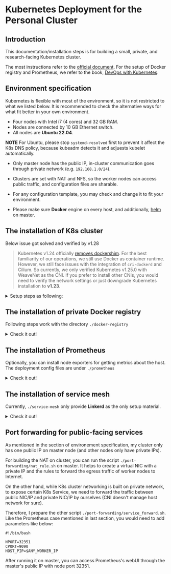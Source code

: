 # Kubernetes Deployment for the Personal Cluster

## Introduction

This documentation/installation steps is for building a small, private, and research-facing Kubernetes cluster.
 
The most instructions refer to the [official document](https://kubernetes.io/docs/setup/).
For the setup of Docker registry and Prometheus, we refer to the book, [DevOps with Kubernetes](https://github.com/PacktPublishing/DevOps-with-Kubernetes-Second-Edition).

## Environment specification

Kubernetes is flexible with most of the environment, so it is not restricted to what we listed below.
It is recommended to check the alternative ways for what fit better in your own environment.

- Four nodes with Intel i7 (4 cores) and 32 GB RAM.
- Nodes are connected by 10 GB Ethernet switch.
- All nodes are **Ubuntu 22.04**.

**NOTE** For Ubuntu, please stop `systemd-resolved` first to prevent it affect the K8s DNS policy, because kubeadm detects it and adjuests kubelet automatically.

- Only master node has the public IP, in-cluster communication goes through private network (e.g. `192.168.1.0/24`).
- Clusters are set with NAT and NFS, so the worker nodes can access public traffic, and configuration files are sharable.
- For any configuration template, you may check and change it to fit your environment.

- Please make sure **Docker** engine on every host, and additionally, [helm](https://helm.sh/docs/intro/install/) on master.

## The installation of K8s cluster

Below issue got solved and verified by v1.28
> Kubernetes v1.24 officially [removes dockershim](https://kubernetes.io/blog/2022/01/07/kubernetes-is-moving-on-from-dockershim/).
> For the best familiarity of our operations, we still use Docker as container runtime. 
> However, we still face issues with the integration of `cri-dockerd` and Cilium. 
> So currently, we only verified Kubernetes v1.25.0 with WeaveNet as the CNI.
> If you prefer to install other CNIs, you would need to verify the network settings or just downgrade Kubernetes installation to **v1.23**.

<details>
<summary>Setup steps as following:</summary>

#### 0. Install Docker on every node, and CRI if required

The Docker version I used is **1.5**.

Next, if you plan to install Kubernetes with version higher than v1.23, you will need to install container runtime interface (CRI).
Here, we follow the official instruction of cri-dockerd. Please refer to its [README](https://github.com/Mirantis/cri-dockerd) for the installation.
Or, here has the Mirantis [tutorials](https://www.mirantis.com/blog/how-to-install-cri-dockerd-and-migrate-nodes-from-dockershim) can also be the reference.


#### 1. Install commands and daemon on every node

**NOTE:** The content here refers to the [official webpage](https://kubernetes.io/docs/setup/production-environment/tools/kubeadm/install-kubeadm/), please get the packages based on your Linux distribution.

a) Get public key of APT repository

```
$ sudo curl -fsSLo /usr/share/keyrings/kubernetes-archive-keyring.gpg https://packages.cloud.google.com/apt/doc/apt-key.gpg
```

b) Update library

```
$ echo "deb [signed-by=/usr/share/keyrings/kubernetes-archive-keyring.gpg] https://apt.kubernetes.io/ kubernetes-xenial main" | sudo tee /etc/apt/sources.list.d/kubernetes.list

$ sudo apt-get update
```

c) Install packages

Worker node doesn't require **kubectl** while we only send API calls from master. 

  For master node:
```
$ sudo apt-get install kubelet=1.23.17-00 kubeadm=1.23.17-00 kubectl=1.23.17-00
```

  For worker node:
```
$ sudo apt-get install kubelet=1.23.17-00 kubeadm=1.23.17-00
```


#### 2. Setup configuration files for Kubelet

a) Check systemd parameters

```
$ sudo vim /etc/systemd/system/kubelet.service.d/10-kubeadm.conf
```

In this systemd config file of **kubelet** for **kubeadm**,
we need to update/verify two parameters.
For the first one, add one line to specify the config file for kubelet:
```
:
Environment="KUBELET_CONFIG_ARGS=--config=$PATH_OF_YOUR_KUBELET_CONF_YAML"
:
```
Also, put/update `pre-kubeadm/kubelet_v1_23.yaml` to the exact path of `$PATH_OF_YOUR_KUBELET_CONF_YAML`.

For the second one, there is specified an additional environment file as following (should be already listed)
```
:
EnvironmentFile=-/etc/default/kubelet
:
```

Now, your systemd config file should look similar like `./pre-kubeadm/systemd_setup`.

b) Add the additional variable file for configuration

While nodes are connected by private networking, we need to specify private IP, 
separately on every node, in the environment file mentioned in last step.

Specify the node's private ip as following: (skip this if you want to communicate nodes by public IP)
```
$ sudo vim /etc/default/kubelet

KUBELET_EXTRA_ARGS=--node-ip=$PRIVATE_IP
```


#### 3. Start Kubelet

Now you can start Kubelet daemon on every node.
```
$ sudo systemctl enable kubelet
$ sudo systemctl start kubelet
```

[//]: <> (**TIPS:** For anytime you want to restart the daemons, had better following the order of this: 
docker, cri-docker, then kubelet.)

#### 4. Start K8s master node

Here, I choose to use Cilium agent's functionality to replace **kube-proxy**. 
If you want to keep **kube-proxy**, you don't need to add the flag `--skip-phases=addon/kube-proxy`.
If you want to use master's public IP for in-cluster communication, bypass the flag `--apiserver-advertise-address`.
Here, we configure K8s networking CIDR to prevent conflicts of CNI default settings and our host private network (e.g. `K8S_NETWORK_CIDR=10.0.0.0/16`).

```
$ sudo kubeadm init --ignore-preflight-errors=Swap --apiserver-advertise-address=$MASTER_PRIVATE_IP --skip-phases=addon/kube-proxy --pod-network-cidr=$K8S_NETWORK_CIDR
```
Or, for v1.24 or higher version Kubernetes, need to add the tag `--cri-socket`. 

```
$ sudo kubeadm init --ignore-preflight-errors=Swap --apiserver-advertise-address=$MASTER_PRIVATE_IP --cri-socket=unix:///var/run/cri-dockerd.sock
```


**IMPORTANT:** Now, copy the last log shown on your screen, the line starts from `kubeadm join ...`.
This command has the credential (standing for 1 day by default) for the first handshake between master and worker. 
You will need it when setting up worker nodes.

Next, setup the command line interface on master for management and deployment.

```
$ mkdir -p $HOME/.kube
$ sudo cp -i /etc/kubernetes/admin.conf $HOME/.kube/config
$ sudo chown $(id -u):$(id -g) $HOME/.kube/config
```

 
#### 5. Install CNI -- Calico

**NOTE:** There are several [CNI solutions](https://github.com/containernetworking/cni) you can play with, no necessary to stick to Calico (or the other CNIs introduced below) only.

We refer to the [official tutorial](https://projectcalico.docs.tigera.io/getting-started/kubernetes/self-managed-onprem/onpremises) for Calico setup for the personal cluster.


<details>
<summary>Create Calico components by following command on master node:</summary>

```
$ kubectl create -f cni/calico_v3_23_2.yaml
```

Then, you can check the starting status as following:

```
$ kubectl get pod -n kube-system
NAME                                       READY   STATUS              RESTARTS   AGE
calico-kube-controllers-7bc6547ffb-bgxb4   1/1     Running             0          30s
calico-node-wp8dz                          1/1     Running             0          30s
coredns-64897985d-fm7fj                    0/1     ContainerCreating   0          2m54s
coredns-64897985d-nj6m4                    0/1     ContainerCreating   0          2m54s
etcd-gabbro                                1/1     Running             8          3m7s
kube-apiserver-gabbro                      1/1     Running             1          3m7s
kube-controller-manager-gabbro             1/1     Running             1          3m7s
kube-proxy-jxpsn                           1/1     Running             0          2m54s
kube-proxy-pg2q2                           1/1     Running             0          117s
kube-scheduler-gabbro                      1/1     Running             1          3m7s
```

It is correct that CoreDNS is in `ContainerCreating` state, because it needs to wait any worker node to be ready.
Check it again after you add other node in cluster.

Still, if your networking environment is like ours, having several IP/CIDR on host, you would need to specify the primary K8s node IP for configuring BGP.

```
$ kubectl set env daemonset/calico-node -n kube-system IP_AUTODETECTION_METHOD=kubernetes-internal-ip
```
</details>

#### 5. Install CNI -- Cilium


<details>
<summary>On master node, run following script to install Cilium.</summary>

**NOTE AGAIN:** If you want to keep **kube-proxy**, remove the parameter `--set kubeProxyReplacement=strict` in the file, `cni/cilium_v1_11_4.sh` (now updated to 1.13.3), 
before you run it.
```
$ sh cni/cilium_v1_11_4.sh
```

After you successfully run the Cilium installation by helm, your control plane would looks similar as following (in case of without **kube-proxy**):

```
$ kubectl get pod -n kube-system
NAME                              READY   STATUS    RESTARTS   AGE
cilium-6dj4n                      1/1     Running   0          40s
cilium-operator-f4c69945c-2lntd   1/1     Running   0          40s
cilium-operator-f4c69945c-f2jpv   0/1     Pending   0          40s
coredns-64897985d-6kn5r           1/1     Running   0          3m6s
coredns-64897985d-kzbtq           1/1     Running   0          3m6s
etcd-granite                      1/1     Running   0          3m11s
kube-apiserver-granite            1/1     Running   0          3m12s
kube-controller-manager-granite   1/1     Running   0          3m11s
kube-scheduler-granite            1/1     Running   0          3m10s
```

Let's verify the Cilium's setup status:

```
$ kubectl exec -it -n kube-system cilium-6dj4n -- cilium status
Defaulted container "cilium-agent" out of: cilium-agent, mount-cgroup (init), clean-cilium-state (init)
KVStore:                Ok   Disabled
Kubernetes:             Ok   1.23 (v1.23.6) [linux/amd64]
Kubernetes APIs:        ["cilium/v2::CiliumClusterwideNetworkPolicy", "cilium/v2::CiliumEndpoint", "cilium/v2::CiliumNetworkPolicy", "cilium/v2::CiliumNode", "core/v1::Namespace", "core/v1::Node", "core/v1::Pods", "core/v1::Service", "discovery/v1::EndpointSlice", "networking.k8s.io/v1::NetworkPolicy"]
KubeProxyReplacement:   Strict   [eno1 192.168.1.191 (Direct Routing)]
Host firewall:          Disabled
Cilium:                 Ok   1.11.4 (v1.11.4-9d25463)
NodeMonitor:            Listening for events on 8 CPUs with 64x4096 of shared memory
Cilium health daemon:   Ok
IPAM:                   IPv4: 4/254 allocated from 10.0.0.0/24,
BandwidthManager:       Disabled
Host Routing:           Legacy
Masquerading:           IPTables [IPv4: Enabled, IPv6: Disabled]
Controller Status:      32/32 healthy
Proxy Status:           OK, ip 10.0.0.119, 0 redirects active on ports 10000-20000
Hubble:                 Ok   Current/Max Flows: 849/4095 (20.73%), Flows/s: 3.14   Metrics: Disabled
Encryption:             Disabled
Cluster health:         1/1 reachable   (2022-05-16T04:35:13Z)
```

It showes Cilium agent (on master node) is functional with proxy support. 
</details>

#### 5. Install CNI -- WeaveNet


<details>
<summary>Create WeaveNet components by following command on master node:</summary>

```
$ kubectl create -f cni/weavenet_v2_8_1.yml
```
</details>

#### 6. Join K8s worker node

To add worker nodes in cluster, fire this join command, which covers part of the one we copid at step 4.

```
$ sudo kubeadm join $MASTER_IP:6443 --token $TOKEN --discovery-token-ca-cert-hash $SHA256_CERT --ignore-preflight-errors=Swap 
```

#### 7. Verify the cluster 

Now, you can check if your nodes are all shown "Ready" on master node:

```
$ kubectl get node
```

#### 8. Untaint control plane nodes  

Optionally, you can choose to get control plane nodes to be scheduled with general applications.

```
$ kubectl taint nodes --all node-role.kubernetes.io/control-plane node-role.kubernetes.io/master-
```

#### 9. Join worker node after kubeadm token is expired

The token of kubeadm will be expired after 24h. 
If you want to add new work node after that period, you need to create a new one, and join your new worker with it.

```
// on master node
$ sudo kubeadm token create
$NEW_TOKEN

// you can check it shown on the list
$ sudo kubeadm token list

```
Then, you use the token just created on the new worker.

```
// on worker node
$ sudo kubeadm join $MASTER_IP:6443 --token $NEW_TOKEN --ignore-preflight-errors=Swap --discovery-token-unsafe-skip-ca-verification
```
</details>


## The installation of private Docker registry

Following steps work with the directory `./docker-registry`

<details>
<summary>Check it out!</summary>

#### 1. Create the PresistentVolume (PV) on NFS

It is not necessary to build PV on a NFS mounting directoy.
However, the NFS PV is available for every node in cluster. You don't need to specify where to deploy the node based
on the location of directory of PV.
```
$ kubectl create -f docker-registry/nfs-pv.yaml
```

#### 2. Create the PresistentVolumeClaim (PVC) for registry container
```
$ kubectl create -f docker-registry/pvc.yaml
```

#### 3. Create the Secret for authentication
```
$ mkdir secrets

$ openssl req -newkey rsa:4096 -nodes -sha256 -keyout secrets/domain.key -x509 -days 365 -out secrets/domain.crt

$ openssl rand -hex -out secrets/http.secret 8

$ docker run -i httpd /bin/bash -c 'echo $PASSWORD | /usr/local/apache2/bin/htpasswd -nBi $USER_NAME' > secrets/registry_passwd

$ kubectl create secret generic registry-secrets --from-file secrets/
```

#### 4. Create the registry Deployment and Service
```
$ kubectl create -f docker-registry/registry.yaml
```

#### 5. Login registry on every node

First, we need to copy public key to every node.
Public key is the one `./secrets/domain.crt` generated by step 3.

```
// Copy public to the directory of certificates in system side
$ ls /usr/local/share/ca-certificates
domain.crt

$ sudo update-ca-certificates

$ sudo systemctl restart docker
```
Now, you can login the private registry with the basic authentication specified in step 3: `$USER_NAME` and `$PASSWORD`.

```
$ docker login $MASTER_HOSTNAME:30500
```

**TIPS:** If you get following message when runnging `docker login`,

```
x509: certificate relies on legacy Common Name field, use SANs or temporarily enable Common Name matching with GODEBUG=x509ignoreCN=0
```
add this flag `-addext "subjectAltName = DNS:$MASTER_HOSTNAME"` when you create `domain.crt`.
</details>


## The installation of Prometheus 

Optionally, you can install node exporters for getting metrics about the host. 
The deployment config files are under `./prometheus`

<details>
<summary>Check it out!</summary>

#### 1. Create namespace, monitoring

```
$ kubectl create -f prometheus/namespace.yaml
```

#### 2. Deploy service configuration of Prometheus

```
$ kubectl create -f prometheus/config/k8s.yaml
```

#### 3. Deploy other resources, including the container of Prometheus

This command would deploy all resources under the directory.

```
//Deploying necessary K8s resources before running the main server pod
$ kubectl create -f prometheus/deploy/

//After making sure the above components are done
$ kubectl create -f prometheus/prom.yaml
```

#### 4. Optionally, deploy the node exporter for host metrics

```
$ kubectl create -f prometheus/node-exporter/node-exporter.yaml
```


#### 5. Verify the deployment 

```
$ kubectl get pod -n monitoring
NAME                          READY   STATUS    RESTARTS   AGE
node-exporter-4jdzz           1/1     Running   0          6s
node-exporter-hnggh           1/1     Running   0          6s
node-exporter-kvlfj           1/1     Running   0          6s
node-exporter-nzqq6           1/1     Running   0          6s
prometheus-6dbf95cb45-5nc8d   1/1     Running   0          63s

$ kubectl get service -n monitoring
NAME             TYPE       CLUSTER-IP       EXTERNAL-IP   PORT(S)          AGE
prometheus-svc   NodePort   10.109.166.156   <none>        9090:32351/TCP   5m11s

$ curl localhost:32351
<a href="/graph">Found</a>.
```
If your K8s networking is on private CIDR like our setup, to access the webUI of Prometheus
by browser, you would need to do IP forwarding (next section).
Otherwise, you can access any public IP of the cluster with the port, 32351, in this case.

</details>

## The installation of service mesh

Currently, `./service-mesh` only provide **Linkerd** as the only setup material.

<details>
<summary>Check it out!</summary>

#### 1. Create certificate files

Follow the [official instruction](https://linkerd.io/2.14/tasks/generate-certificates/) to create certificate files for the proxy processes.
It will ask you to install [`step` CLI](https://smallstep.com/docs/step-cli/).
After then, put the generated files in `./service-mesh/secrets`, so the script in next step could find them.

#### 2. Run the script to create CRD and components by Helm

```
$ cd service-mesh

$ sh linkerd_v2_14_1.sh
```

</details>

## Port forwarding for public-facing services

As mentioned in the section of environement specification, my cluster only has one public IP on master node
(and other nodes only have private IPs).

For building the NAT on cluster, you can run the script `./port-forwarding/nat_rule.sh` on master. 
It helps to create a virtual NIC with a private IP and the rules to forward the egress traffic of worker nodes to Internet.

On the other hand, while K8s cluster networking is built on private network,
to expose certain K8s Service, we need to forward the traffic between public NIC/IP and private NIC/IP by ourselves 
(CNI doesn't manage host network for sure).

Therefore, I prepare the other script `./port-forwarding/service_forward.sh`.
Like the Prometheus case mentioned in last section, you would need to add parameters like below:

```
#!/bin/bash

NPORT=32351
CPORT=9090
HOST_PIP=$ANY_WORKER_IP
```
After running it on master, you can access Prometheus's webUI through the master's public IP with node port 32351.

